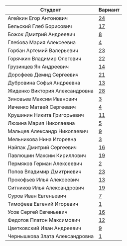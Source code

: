 | **Студент** | **Вариант**|
|-------------|------------|
| Агейкин Егор Антонович | [24](./tasks/24) |
| Бельский Глеб Борисович | [17](./tasks/17) |
| Божок Дмитрий Андреевич | [8](./tasks/8) |
| Глебова Мария Алексеевна | [4](./tasks/4) |
| Горбан Артемий Валерьевич | [23](./tasks/23) |
| Горячкин Владимир Олегович | [22](./tasks/22) |
| Грузинцев Ян Андреевич | [14](./tasks/14) |
| Дорофеев Демид Сергеевич | [21](./tasks/21) |
| Дубровина Софья Андреевна | [13](./tasks/13) |
| Жиденко Виктория Александровна | [28](./tasks/28) |
| Зиновьев Максим Иванович | [3](./tasks/3) |
| Ивченко Матвей Сергеевич | [4](./tasks/4) |
| Крушинин Никита Григорьевич | [11](./tasks/11) |
| Люзина Мария Николаевна | [5](./tasks/5) |
| Мальцев Александр Николаевич | [9](./tasks/9) |
| Мельникова Нина Игоревна | [3](./tasks/3) |
| Найпак Дмитрий Сергеевич | [16](./tasks/16) |
| Павлюшин Максим Кириллович | [19](./tasks/19) |
| Пермяков Герман Алексеевич | [2](./tasks/2) |
| Попов Владимир Дмитриевич | [23](./tasks/23) |
| Прокофьев Илья Алексеевич | [13](./tasks/13) |
| Ситников Илья Александрович | [19](./tasks/19) |
| Суров Иван Евгеньевич | [7](./tasks/7) |
| Тимофеев Евгений Игоревич | [1](./tasks/1) |
| Усов Сергей Евгеньевич | [16](./tasks/16) |
| Федотов Платон Максимович | [12](./tasks/12) |
| Цветковский Иван Андреевич | [9](./tasks/9) |
| Чернышкова Злата Александровна | [1](./tasks/1) |

